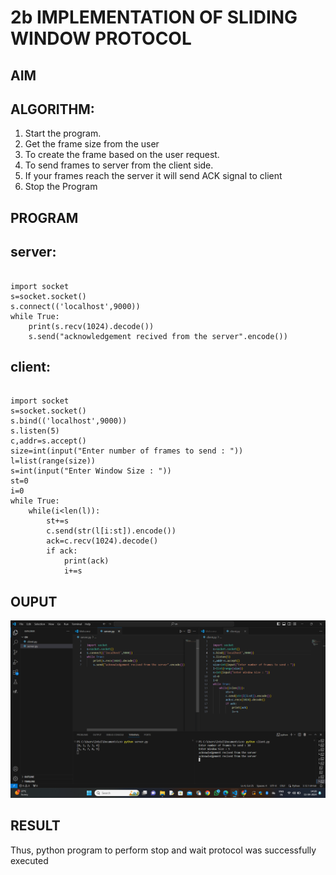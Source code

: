 # 2b IMPLEMENTATION OF SLIDING WINDOW PROTOCOL
## AIM
## ALGORITHM:
1. Start the program.
2. Get the frame size from the user
3. To create the frame based on the user request.
4. To send frames to server from the client side.
5. If your frames reach the server it will send ACK signal to client
6. Stop the Program
## PROGRAM

## server:
```
 
import socket 
s=socket.socket() 
s.connect(('localhost',9000))
while True:    
    print(s.recv(1024).decode()) 
    s.send("acknowledgement recived from the server".encode()) 
```
## client:
```
 
import socket 
s=socket.socket() 
s.bind(('localhost',9000)) 
s.listen(5) 
c,addr=s.accept() 
size=int(input("Enter number of frames to send : ")) 
l=list(range(size)) 
s=int(input("Enter Window Size : ")) 
st=0 
i=0 
while True: 
    while(i<len(l)): 
        st+=s 
        c.send(str(l[i:st]).encode()) 
        ack=c.recv(1024).decode() 
        if ack: 
            print(ack) 
            i+=s 
```
## OUPUT
![alt text](sliding.png)
## RESULT
Thus, python program to perform stop and wait protocol was successfully executed
